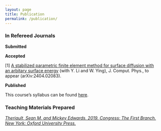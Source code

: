```yaml
---
layout: page
title: Publication
permalink: /publication/
---
```

### In Refereed Journals<br>

**Submitted**

**Accepted**

[1] [A stabilized parametric finite element method for surface diffusion with an arbitary surface energy](https://doi.org/10.1016/j.jcp.2024.113605) (with Y. Li and W. Ying), J. Comput. Phys., to appear (arXiv:2404.02083).

**Published**

This course’s syllabus can be found [here](/syllabi/PSCI_200D_FA23_public.pdf).

### Teaching Materials Prepared<br>
*[Theriault, Sean M. and Mickey Edwards. 2019. Congress: The First Branch. New York: Oxford University Press.](https://global.oup.com/ushe/product/congress-9780199811304?cc=us&lang=en&)*<br>

